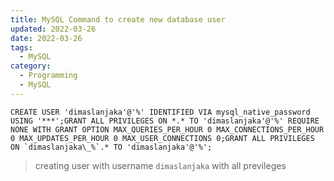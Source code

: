 ```yaml
---
title: MySQL Command to create new database user
updated: 2022-03-26
date: 2022-03-26
tags:
  - MySQL
category:
  - Programming
  - MySQL
---
```


```mysql
CREATE USER 'dimaslanjaka'@'%' IDENTIFIED VIA mysql_native_password USING '***';GRANT ALL PRIVILEGES ON *.* TO 'dimaslanjaka'@'%' REQUIRE NONE WITH GRANT OPTION MAX_QUERIES_PER_HOUR 0 MAX_CONNECTIONS_PER_HOUR 0 MAX_UPDATES_PER_HOUR 0 MAX_USER_CONNECTIONS 0;GRANT ALL PRIVILEGES ON `dimaslanjaka\_%`.* TO 'dimaslanjaka'@'%';
```
> creating user with username `dimaslanjaka` with all previleges
